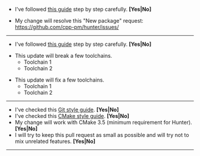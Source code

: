 <!--- Use this part of template if you're adding new package. Remove the rest. -->
<!--- BEGIN -->

* I've followed [this guide](https://hunter.readthedocs.io/en/latest/creating-new/create/cmake.html)
  step by step carefully. **[Yes|No]**

<!--- Remove next line if there is no corresponding "New package" issue. -->
* My change will resolve this "New package" request: https://github.com/cpp-pm/hunter/issues/<number>

---
<!--- END -->

<!--- Use this part of template if you're updating existing package. Remove the rest. -->
<!--- BEGIN -->

* I've followed [this guide](https://hunter.readthedocs.io/en/latest/creating-new/update.html)
  step by step carefully. **[Yes|No]**

<!--- Remove next line if this update doesn't break toolchains -->
* This update will break a few toolchains.
  - Toolchain 1
  - Toolchain 2

<!--- Remove next line if this update doesn't fix toolchains -->
* This update will fix a few toolchains.
  - Toolchain 1
  - Toolchain 2

---
<!--- END -->

<!--- Use this part of template for other type of changes. Remove the rest. -->
<!--- BEGIN -->

* I've checked this [Git style guide](https://0.readthedocs.io/en/latest/git.html). **[Yes|No]**
* I've checked this [CMake style guide](https://0.readthedocs.io/en/latest/cmake.html). **[Yes|No]**
* My change will work with CMake 3.5 (minimum requirement for Hunter). **[Yes|No]**
* I will try to keep this pull request as small as possible and will try not to mix unrelated features. **[Yes|No]**

---
<!--- END -->
